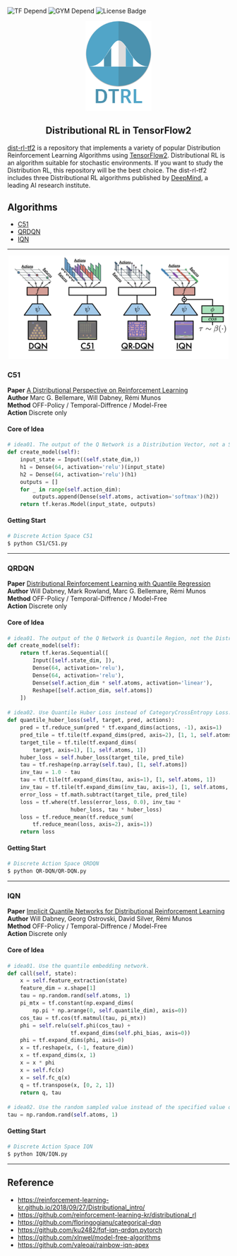 ![TF Depend](https://img.shields.io/badge/TensorFlow-2.1-orange) ![GYM Depend](https://img.shields.io/badge/openai%2Fgym-0.17.1-blue) ![License Badge](https://img.shields.io/badge/license-Apache%202-green)<br>

<p align="center">
  <img width="150" src="./assets/logo.png">
</p>

<h2 align=center>Distributional RL in TensorFlow2</h2>

[dist-rl-tf2](github.com/marload/dist-rl-tf2) is a repository that implements a variety of popular Distribution Reinforcement Learning Algorithms using [TensorFlow2](tensorflow.org). Distributional RL is an algorithm suitable for stochastic environments. If you want to study the Distribution RL, this repository will be the best choice. The dist-rl-tf2 includes three Distributional RL algorithms published by [DeepMind](deepmind.com), a leading AI research institute.

## Algorithms

- [C51](#c51)
- [QRDQN](#qrdqn)
- [IQN](#iqn)

<hr>

<p align="center">
  <img width="500" src="./assets/dist-rl-cpr.png">
</p>

<a name='c51'></a>
### C51
**Paper** [A Distributional Perspective on Reinforcement Learning](https://arxiv.org/abs/1707.06887)<br>
**Author** Marc G. Bellemare, Will Dabney, Rémi Munos<br>
**Method** OFF-Policy / Temporal-Diffrence / Model-Free<br>
**Action** Discrete only<br>

#### Core of Idea
```python
# idea01. The output of the Q Network is a Distribution Vector, not a Scalar Value.
def create_model(self):
    input_state = Input((self.state_dim,))
    h1 = Dense(64, activation='relu')(input_state)
    h2 = Dense(64, activation='relu')(h1)
    outputs = []
    for _ in range(self.action_dim):
        outputs.append(Dense(self.atoms, activation='softmax')(h2))
    return tf.keras.Model(input_state, outputs)
```

#### Getting Start
```bash
# Discrete Action Space C51
$ python C51/C51.py
```
<hr>
<a name='qrdqn'></a>

### QRDQN

**Paper** [Distributional Reinforcement Learning with Quantile Regression](https://arxiv.org/abs/1710.10044)<br>
**Author** Will Dabney, Mark Rowland, Marc G. Bellemare, Rémi Munos<br>
**Method** OFF-Policy / Temporal-Diffrence / Model-Free<br>
**Action** Discrete only<br>

#### Core of Idea
```python
# idea01. The output of the Q Network is Quantile Region, not the Distribution Vector.
def create_model(self):
    return tf.keras.Sequential([
        Input([self.state_dim, ]),
        Dense(64, activation='relu'),
        Dense(64, activation='relu'),
        Dense(self.action_dim * self.atoms, activation='linear'),
        Reshape([self.action_dim, self.atoms])
    ])

# idea02. Use Quantile Huber Loss instead of CategoryCrossEntropy Loss.
def quantile_huber_loss(self, target, pred, actions):
    pred = tf.reduce_sum(pred * tf.expand_dims(actions, -1), axis=1)
    pred_tile = tf.tile(tf.expand_dims(pred, axis=2), [1, 1, self.atoms])
    target_tile = tf.tile(tf.expand_dims(
        target, axis=1), [1, self.atoms, 1])
    huber_loss = self.huber_loss(target_tile, pred_tile)
    tau = tf.reshape(np.array(self.tau), [1, self.atoms])
    inv_tau = 1.0 - tau
    tau = tf.tile(tf.expand_dims(tau, axis=1), [1, self.atoms, 1])
    inv_tau = tf.tile(tf.expand_dims(inv_tau, axis=1), [1, self.atoms, 1])
    error_loss = tf.math.subtract(target_tile, pred_tile)
    loss = tf.where(tf.less(error_loss, 0.0), inv_tau *
                    huber_loss, tau * huber_loss)
    loss = tf.reduce_mean(tf.reduce_sum(
        tf.reduce_mean(loss, axis=2), axis=1))
    return loss
```

#### Getting Start
```bash
# Discrete Action Space QRDQN
$ python QR-DQN/QR-DQN.py
```
<hr>
<a name='iqn'></a>

### IQN

**Paper** [Implicit Quantile Networks for Distributional Reinforcement Learning](https://arxiv.org/abs/1806.06923)<br>
**Author** Will Dabney, Georg Ostrovski, David Silver, Rémi Munos<br>
**Method** OFF-Policy / Temporal-Diffrence / Model-Free<br>
**Action** Discrete only<br>

#### Core of Idea
```python
# idea01. Use the quantile embedding network.
def call(self, state):
    x = self.feature_extraction(state)
    feature_dim = x.shape[1]
    tau = np.random.rand(self.atoms, 1)
    pi_mtx = tf.constant(np.expand_dims(
        np.pi * np.arange(0, self.quantile_dim), axis=0))
    cos_tau = tf.cos(tf.matmul(tau, pi_mtx))
    phi = self.relu(self.phi(cos_tau) +
                    tf.expand_dims(self.phi_bias, axis=0))
    phi = tf.expand_dims(phi, axis=0)
    x = tf.reshape(x, (-1, feature_dim))
    x = tf.expand_dims(x, 1)
    x = x * phi
    x = self.fc(x)
    x = self.fc_q(x)
    q = tf.transpose(x, [0, 2, 1])
    return q, tau

# idea02. Use the random sampled value instead of the specified value of the tau.
tau = np.random.rand(self.atoms, 1)
```

#### Getting Start
```bash
# Discrete Action Space IQN
$ python IQN/IQN.py
```
<hr>

## Reference
- https://reinforcement-learning-kr.github.io/2018/09/27/Distributional_intro/
- https://github.com/reinforcement-learning-kr/distributional_rl
- https://github.com/floringogianu/categorical-dqn
- https://github.com/ku2482/fqf-iqn-qrdqn.pytorch
- https://github.com/xlnwel/model-free-algorithms
- https://github.com/valeoai/rainbow-iqn-apex
